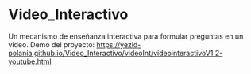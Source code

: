 # Video_Interactivo
Un mecanismo de enseñanza interactiva para formular preguntas en un video.
Demo del proyecto: https://yezid-polania.github.io/Video_Interactivo/videoInt/videointeractivoV1.2-youtube.html
